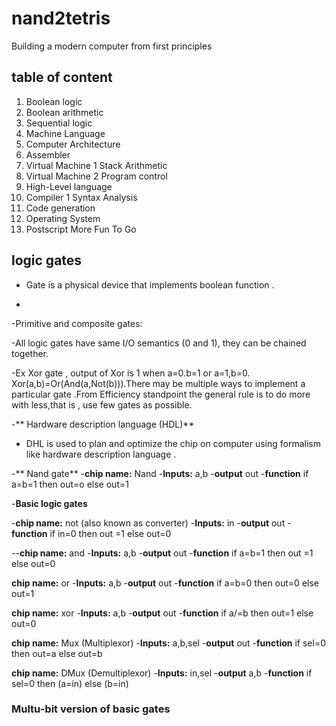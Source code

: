 # nand2tetris
Building a modern computer from first principles

## table of content 


1.  Boolean logic 
2.  Boolean arithmetic
3.  Sequential logic
4.  Machine Language 
5.  Computer Architecture  
6.  Assembler 
7.  Virtual Machine 1 Stack Arithmetic 
8.  Virtual Machine 2 Program control 
9.  High-Level language 
10. Compiler 1 Syntax Analysis 
11. Code generation 
12. Operating System 
13. Postscript More Fun To Go 
 

## logic gates 
- Gate is a physical device that implements boolean function .

-

-Primitive and composite gates:

-All logic gates have same I/O semantics (0 and 1), they can be chained together.

-Ex Xor gate , output of Xor is 1 when a=0.b=1 or a=1,b=0.
Xor(a,b)=Or(And(a,Not(b))).There may be multiple ways to implement a particular gate .From Efficiency standpoint the general rule is to do more with less,that is , use few gates as possible.

-** Hardware description language (HDL)**
- DHL is used to plan and optimize the chip on computer using formalism like hardware description language .


-** Nand gate**
-**chip name:** Nand 
-**Inputs:** a,b
-**output** out
-**function** if a=b=1 then out=o else out=1

-**Basic logic gates**

-**chip name:** not (also known as converter)
-**Inputs:** in
-**output** out
-**function** if in=0 then out =1 else out=0

--**chip name:** and 
-**Inputs:** a,b
-**output** out
-**function** if a=b=1 then out =1 else out=0

**chip name:** or
-**Inputs:** a,b
-**output** out
-**function** if a=b=0 then out=0 else out=1

**chip name:** xor
-**Inputs:** a,b
-**output** out
-**function** if a/=b then out=1 else out=0

**chip name:** Mux  	(Multiplexor)
-**Inputs:** a,b,sel
-**output** out
-**function** if sel=0 then out=a else out=b


**chip name:** DMux  	(Demultiplexor)
-**Inputs:** in,sel
-**output** a,b 
-**function** if sel=0 then (a=in) else (b=in) 


### Multu-bit version of basic gates

